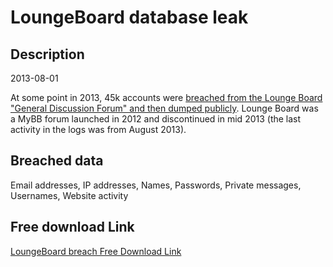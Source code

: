 # LoungeBoard database leak

## Description

2013-08-01

At some point in 2013, 45k accounts were <a href="http://leak.sx/thread-186921" target="_blank" rel="noopener">breached from the Lounge Board "General Discussion Forum" and then dumped publicly</a>. Lounge Board was a MyBB forum launched in 2012 and discontinued in mid 2013 (the last activity in the logs was from August 2013).

## Breached data

Email addresses, IP addresses, Names, Passwords, Private messages, Usernames, Website activity

## Free download Link

[LoungeBoard breach Free Download Link](https://tinyurl.com/2b2k277t)